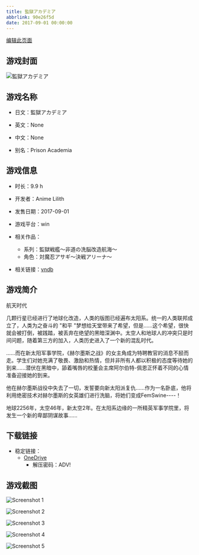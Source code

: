 ```yaml
---
title: 監獄アカデミア
abbrlink: 90e26f5d
date: 2017-09-01 00:00:00
---
```

[编辑此页面](https://github.com/ACG-3/ADV3-source/blob/main/source/_posts/games/%E7%9B%A3%E7%8D%84%E3%82%A2%E3%82%AB%E3%83%87%E3%83%9F%E3%82%A2.md)

## 游戏封面

![監獄アカデミア](https://pan.timero.xyz/d/onedrive/img_lib_001/%E7%9B%A3%E7%8D%84%E3%82%A2%E3%82%AB%E3%83%87%E3%83%9F%E3%82%A2_cover.avif)


## 游戏名称

- 日文：監獄アカデミア
- 英文：None
- 中文：None

- 别名：Prison Academia


## 游戏信息

- 时长：9.9 h
- 开发者：Anime Lilith
- 发售日期：2017-09-01
- 游戏平台：win
- 相关作品：
   - 系列：監獄戦艦～非道の洗脳改造航海～
   - 角色：対魔忍アサギ～決戦アリーナ～

- 相关链接：[vndb](https://vndb.org/v19830)


## 游戏简介

航天时代

几颗行星已经进行了地球化改造，人类的版图已经遍布太阳系。统一的人类联邦成立了，人类为之奋斗的 "和平 "梦想给天堂带来了希望，但是......这个希望，很快就会被打倒，被践踏，被丢弃在绝望的黑暗深渊中。太空人和地球人的冲突只是时间问题，随着第三方的加入，人类历史进入了一个新的混乱时代。

......而在新太阳军事学院，《赫尔墨斯之战》的女主角成为特聘教官的消息不胫而走。学生们对她充满了敬畏、激励和热情，但并非所有人都以积极的态度等待她的到来......潜伏在黑暗中，舔着嘴唇的校董会主席阿尔伯特-佩恩正怀着不同的心情准备迎接她的到来。

他在赫尔墨斯战役中失去了一切，发誓要向新太阳派复仇......作为一名卧底，他将利用绝密技术对赫尔墨斯的女英雄们进行洗脑，将她们变成FemSwine----！

地球2256年，太空46年，新太空2年。在太阳系边缘的一所精英军事学院里，将发生一个新的卑鄙阴谋故事......




## 下载链接

- 稳定链接：
    - [OneDrive](https://pan.timero.xyz/onedrive/adv_lib_001/%E7%9B%A3%E7%8D%84%E3%82%A2%E3%82%AB%E3%83%87%E3%83%9F%E3%82%A2)
        - 解压密码：ADV!



## 游戏截图


![Screenshot 1](https://pan.timero.xyz/d/onedrive/img_lib_001/%E7%9B%A3%E7%8D%84%E3%82%A2%E3%82%AB%E3%83%87%E3%83%9F%E3%82%A2_Screenshot_1.avif)

![Screenshot 2](https://pan.timero.xyz/d/onedrive/img_lib_001/%E7%9B%A3%E7%8D%84%E3%82%A2%E3%82%AB%E3%83%87%E3%83%9F%E3%82%A2_Screenshot_2.avif)

![Screenshot 3](https://pan.timero.xyz/d/onedrive/img_lib_001/%E7%9B%A3%E7%8D%84%E3%82%A2%E3%82%AB%E3%83%87%E3%83%9F%E3%82%A2_Screenshot_3.avif)

![Screenshot 4](https://pan.timero.xyz/d/onedrive/img_lib_001/%E7%9B%A3%E7%8D%84%E3%82%A2%E3%82%AB%E3%83%87%E3%83%9F%E3%82%A2_Screenshot_4.avif)

![Screenshot 5](https://pan.timero.xyz/d/onedrive/img_lib_001/%E7%9B%A3%E7%8D%84%E3%82%A2%E3%82%AB%E3%83%87%E3%83%9F%E3%82%A2_Screenshot_5.avif)

